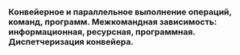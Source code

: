 ### Конвейерное и параллельное выполнение операций, команд, программ. Межкомандная зависимость: информационная, ресурсная, программная. Диспетчеризация конвейера.